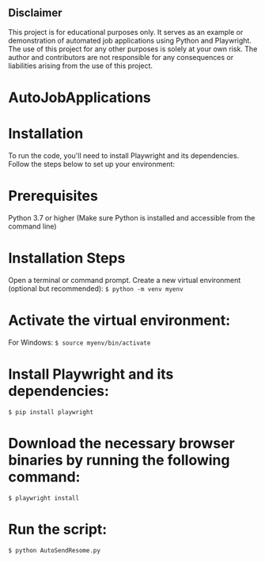 ## Disclaimer

This project is for educational purposes only. It serves as an example or demonstration of automated job applications using Python and Playwright. The use of this project for any other purposes is solely at your own risk. The author and contributors are not responsible for any consequences or liabilities arising from the use of this project.



# AutoJobApplications

# Installation
To run the code, you'll need to install Playwright and its dependencies. Follow the steps below to set up your environment:

# Prerequisites
Python 3.7 or higher (Make sure Python is installed and accessible from the command line)

# Installation Steps
Open a terminal or command prompt.
Create a new virtual environment (optional but recommended):
`$ python -m venv myenv`

# Activate the virtual environment:
For Windows:
`$ source myenv/bin/activate`

# Install Playwright and its dependencies:
`$ pip install playwright`

# Download the necessary browser binaries by running the following command:
`$ playwright install`

# Run the script:
`$ python AutoSendResome.py`
